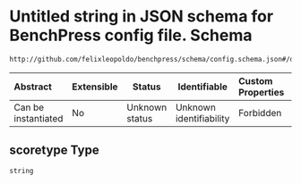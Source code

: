 # Untitled string in JSON schema for BenchPress config file. Schema

```txt
http://github.com/felixleopoldo/benchpress/schema/config.schema.json#/definitions/itsearch/properties/optional/properties/scoretype
```




| Abstract            | Extensible | Status         | Identifiable            | Custom Properties | Additional Properties | Access Restrictions | Defined In                                                                  |
| :------------------ | ---------- | -------------- | ----------------------- | :---------------- | --------------------- | ------------------- | --------------------------------------------------------------------------- |
| Can be instantiated | No         | Unknown status | Unknown identifiability | Forbidden         | Allowed               | none                | [config.schema.json\*](../../out/config.schema.json "open original schema") |

## scoretype Type

`string`
